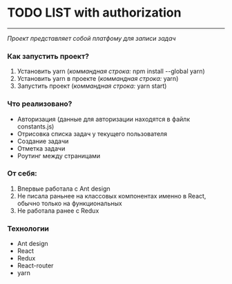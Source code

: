 # TODO LIST with authorization 
__________________________________

_Проект представляет собой платфому для записи задач_  

### Как запустить проект?  
1. Установить yarn (_коммандная строка:_ npm install --global yarn)
2. Установить yarn в проекте (_коммандная строка:_ yarn)
3. Запустить проект (_коммандная строка:_ yarn start)  

### Что реализовано?  
* Авторизация (данные для авторизации находятся в файлк constants.js) 
* Отрисовка списка задач у текущего пользователя  
* Создание задачи  
* Отметка задачи  
* Роутинг между страницами  

### От себя:
1. Впервые работала с Ant design
2. Не писала раньнее на классовых компонентах именно в React, обычно только на функциональных  
3. Не работала ранее с Redux

### Технологии
* Ant design
* React 
* Redux 
* React-router 
* yarn 